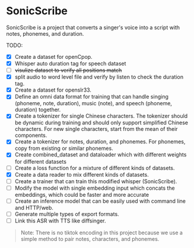 # SonicScribe

SonicScribe is a project that converts a singer's voice into a script with notes, phonemes, and duration.

TODO:

- [x] Create a dataset for openCpop.
- [x] Whisper auto duration tag for speech dataset
- [ ] ~~visulize dataset to verify all positions match~~
- [x] split audio to word level file and verify by listen to check the duration tag.
- [x] Create a dataset for openslr33.
- [x] Define an omni data format for training that can handle singing (phoneme, note, duration), music (note), and speech (phoneme, duration) together.
- [x] Create a tokenizer for single Chinese characters. The tokenizer should be dynamic during training and should only support simplified Chinese characters. For new single characters, start from the mean of their components.
- [x] Create a tokenizer for notes, duration, and phonemes. For phonemes, copy from existing or similar phonemes.
- [x] Create combined_dataset and dataloader which with different weights for different datasets
- [ ] Create a loss function for a mixture of different kinds of datasets.
- [x] Create a data reader to mix different kinds of datasets.
- [ ] Create a trainer that can train this modified whisper (SonicScribe).
- [ ] Modify the model with single embedding input which concats the embeddings, which could be faster and more accurate
- [ ] Create an inference model that can be easily used with command line and HTTP/web.
- [ ] Generate multiple types of export formats.
- [ ] Link this ASR with TTS like diffsinger.

> Note: There is no tiktok encoding in this project because we use a simple method to pair notes, characters, and phonemes.